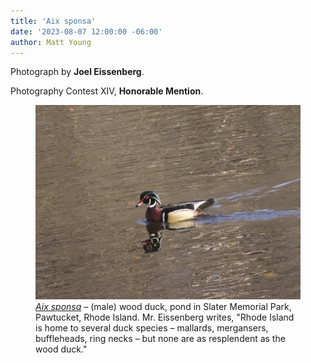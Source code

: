 ```yaml
---
title: 'Aix sponsa'
date: '2023-08-07 12:00:00 -06:00'
author: Matt Young
---
```


Photograph by <strong>Joel Eissenberg</strong>.

Photography Contest XIV, <strong>Honorable Mention</strong>.

<figure>
<img src="/uploads/2023/Eissenberg_Aix_sponsa_4.jpg" alt="Wood duck"/>
<figcaption><a href="https://www.allaboutbirds.org/guide/Wood_Duck/id"><i>Aix sponsa</i></a> &ndash; (male) wood duck, pond in Slater Memorial Park, Pawtucket, Rhode Island. Mr. Eissenberg writes, "Rhode Island is home to several duck species &ndash; mallards, mergansers, buffleheads, ring necks &ndash; but none are as resplendent as the wood duck." 
</figcaption>
</figure>
